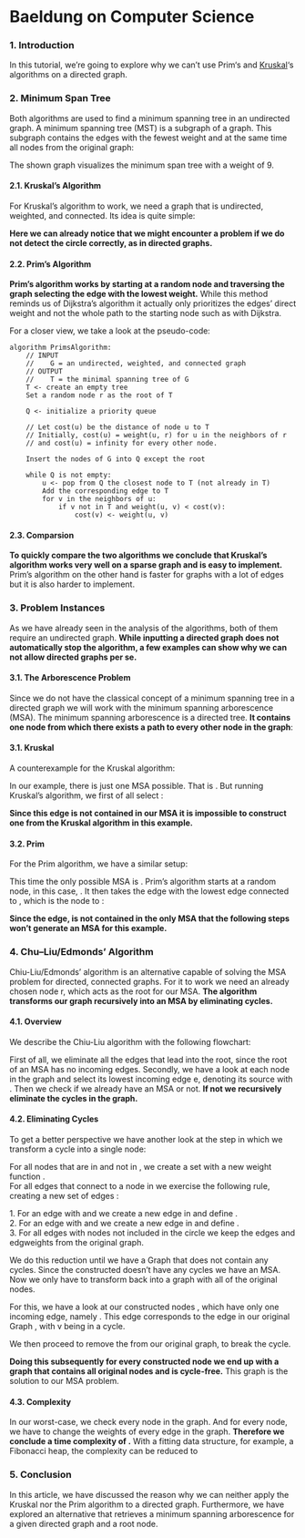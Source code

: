 # Baeldung on Computer Science

### 1. Introduction <a href="#bd-introduction" id="bd-introduction"></a>

In this tutorial, we’re going to explore why we can’t use Prim‘s and [Kruskal](https://about/cs/kruskals-vs-prims-algorithm#kruskals-algorithm)‘s algorithms on a directed graph.

### 2. Minimum Span Tree <a href="#bd-minimum-span-tree" id="bd-minimum-span-tree"></a>

Both algorithms are used to find a minimum spanning tree in an undirected graph. A minimum spanning tree (MST) is a subgraph of a graph. This subgraph contains the edges with the fewest weight and at the same time all nodes from the original graph:



The shown graph visualizes the minimum span tree with a weight of 9.

#### 2.1. Kruskal’s Algorithm <a href="#bd-1-kruskals-algorithm" id="bd-1-kruskals-algorithm"></a>

For Kruskal’s algorithm to work, we need a graph that is undirected, weighted, and connected. Its idea is quite simple:

**Here we can already notice that we might encounter a problem if we do not detect the circle correctly, as in directed graphs.**

#### 2.2. Prim’s Algorithm <a href="#bd-2-prims-algorithm" id="bd-2-prims-algorithm"></a>

**Prim’s algorithm works by starting at a random node and traversing the graph selecting the edge with the lowest weight.** While this method reminds us of Dijkstra’s algorithm it actually only prioritizes the edges’ direct weight and not the whole path to the starting node such as with Dijkstra.

For a closer view, we take a look at the pseudo-code:

```
algorithm PrimsAlgorithm:
    // INPUT
    //    G = an undirected, weighted, and connected graph
    // OUTPUT
    //    T = the minimal spanning tree of G
    T <- create an empty tree
    Set a random node r as the root of T

    Q <- initialize a priority queue

    // Let cost(u) be the distance of node u to T
    // Initially, cost(u) = weight(u, r) for u in the neighbors of r
    // and cost(u) = infinity for every other node.

    Insert the nodes of G into Q except the root
    
    while Q is not empty:
        u <- pop from Q the closest node to T (not already in T)
        Add the corresponding edge to T
        for v in the neighbors of u:
            if v not in T and weight(u, v) < cost(v):
                cost(v) <- weight(u, v)
```

#### 2.3. Comparsion <a href="#bd-3-comparsion" id="bd-3-comparsion"></a>

**To quickly compare the two algorithms we conclude that Kruskal’s algorithm works very well on a sparse graph and is easy to implement.** Prim’s algorithm on the other hand is faster for graphs with a lot of edges but it is also harder to implement.

### 3. Problem Instances <a href="#bd-problem-instances" id="bd-problem-instances"></a>

As we have already seen in the analysis of the algorithms, both of them require an undirected graph. **While inputting a directed graph does not automatically stop the algorithm, a few examples can show why we can not allow directed graphs per se.**

#### 3.1. The Arborescence Problem <a href="#bd-1-the-arborescence-problem" id="bd-1-the-arborescence-problem"></a>

Since we do not have the classical concept of a minimum spanning tree in a directed graph we will work with the minimum spanning arborescence (MSA). The minimum spanning arborescence is a directed tree. **It contains one node from which there exists a path to every other node in the graph**:



#### 3.1. Kruskal <a href="#bd-1-kruskal" id="bd-1-kruskal"></a>

A counterexample for the Kruskal algorithm:



In our example, there is just one MSA possible. That is . But running Kruskal’s algorithm, we first of all select :



**Since this edge is not contained in our MSA it is impossible to construct one from the Kruskal algorithm in this example.**

#### 3.2. Prim <a href="#bd-2-prim" id="bd-2-prim"></a>

For the Prim algorithm, we have a similar setup:



This time the only possible MSA is . Prim’s algorithm starts at a random node, in this case, . It then takes the edge with the lowest edge connected to , which is the node to :



**Since the edge,  is not contained in the only MSA that the following steps won’t generate an MSA for this example.**

### 4. Chu–Liu/Edmonds’ Algorithm <a href="#bd-chuliuedmonds-algorithm" id="bd-chuliuedmonds-algorithm"></a>

Chiu-Liu/Edmonds’ algorithm is an alternative capable of solving the MSA problem for directed, connected graphs. For it to work we need an already chosen node r, which acts as the root for our MSA. **The algorithm transforms our graph recursively into an MSA by eliminating cycles.**

#### 4.1. Overview <a href="#bd-1-overview" id="bd-1-overview"></a>

We describe the Chiu-Liu algorithm with the following flowchart:



First of all, we eliminate all the edges that lead into the root, since the root of an MSA has no incoming edges. Secondly, we have a look at each node in the graph and select its lowest incoming edge e, denoting its source with . Then we check if we already have an MSA or not. **If not we recursively eliminate the cycles in the graph.**

#### 4.2. Eliminating Cycles <a href="#bd-2-eliminating-cycles" id="bd-2-eliminating-cycles"></a>

To get a better perspective we have another look at the step in which we transform a cycle into a single node:

For all nodes that are in  and not in , we create a set  with a new weight function .\
For all edges that connect to a node in  we exercise the following rule, creating a new set of edges :

1\. For an edge  with  and  we create a new edge  in  and define .\
2\. For an edge  with  and  we create a new edge  in  and define .\
3\. For all edges with nodes not included in the circle we keep the edges and edgweights from the original graph.

We do this reduction until we have a Graph  that does not contain any cycles. Since the constructed  doesn’t have any cycles we have an MSA. Now we only have to transform  back into a graph with all of the original nodes.

For this, we have a look at our constructed nodes , which have only one incoming edge, namely . This edge corresponds to the edge  in our original Graph , with v being in a cycle.

We then proceed to remove the  from our original graph, to break the cycle.

**Doing this subsequently for every constructed node  we end up with a graph that contains all original nodes and is cycle-free.** This graph is the solution to our MSA problem.

#### 4.3. Complexity <a href="#bd-3-complexity" id="bd-3-complexity"></a>

In our worst-case, we check every node in the graph. And for every node, we have to change the weights of every edge in the graph. **Therefore we conclude a time complexity of .** With a fitting data structure, for example, a Fibonacci heap, the complexity can be reduced to&#x20;

### 5. Conclusion <a href="#bd-conclusion" id="bd-conclusion"></a>

In this article, we have discussed the reason why we can neither apply the Kruskal nor the Prim algorithm to a directed graph. Furthermore, we have explored an alternative that retrieves a minimum spanning arborescence for a given directed graph and a root node.
